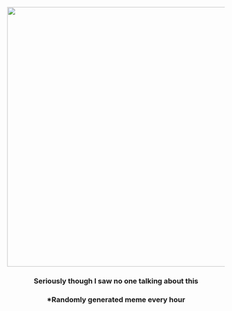 <p align="center">
        <img src="https://i.redd.it/axkd14j7vm191.png" width="600" height="600">
        </p>
        <h3 align="center">Seriously though I saw no one talking about this</h3>
        <h3 align="center">*Randomly generated meme every hour</h3>
    